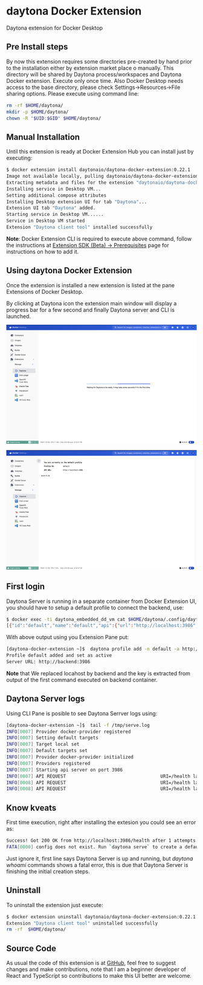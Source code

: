 # daytona Docker Extension

Daytona extension for Docker Desktop

## Pre Install steps

By now this extension requires some directories pre-created by hand prior to the installation either by extension market place o manually.
This directory will be shared by Daytona process/workspaces and Daytona Docker extension. Execute only once time.
Also Docker Desktop needs access to the base directory, please check Settings->Resources->File sharing options.
Please execute using command line:

```bash
rm -rf $HOME/daytona/
mkdir -p $HOME/daytona/
chown -R "$UID:$GID" $HOME/daytona/
```

## Manual Installation

Until this extension is ready at Docker Extension Hub you can install just by executing:

```bash
$ docker extension install daytonaio/daytona-docker-extension:0.22.1
Image not available locally, pulling daytonaio/daytona-docker-extension:0.22.1...
Extracting metadata and files for the extension "daytonaio/daytona-docker-extension:0.22.1"
Installing service in Desktop VM...
Setting additional compose attributes
Installing Desktop extension UI for tab "Daytona"...
Extension UI tab "Daytona" added.
Starting service in Desktop VM......
Service in Desktop VM started
Extension "Daytona client tool" installed successfully
```

**Note**: Docker Extension CLI is required to execute above command, follow the instructions at [Extension SDK (Beta) -> Prerequisites](https://docs.docker.com/desktop/extensions-sdk/#prerequisites) page for instructions on how to add it.

## Using daytona Docker Extension

Once the extension is installed a new extension is listed at the pane Extensions of Docker Desktop.

By clicking at Daytona icon the extension main window will display a progress bar for a few second and finally Daytona server and CLI is launched.

![Progress bar indicator](docs/images/screenshot1.png?raw=true)

![Daytona CLI Welcome Page](docs/images/screenshot2.png?raw=true)

## First login

Daytona Server is running in a separate container from Docker Extension UI, you should have to setup a default profile to connect the backend, use:

```bash
$ docker exec -ti daytona_embedded_dd_vm cat $HOME/daytona/.config/daytona/config.json | jq .profiles -c
[{"id":"default","name":"default","api":{"url":"http://localhost:3986","key":"OGI0MmQyODctODJiMS00Yzk3LTg3OWEtYTA1MDFiODhjZjY2"}}]
```

With above output using you Extension Pane put:

```bash
[daytona-docker-extension ~]$  daytona profile add -n default -a http://backend:3986 -k OGI0MmQyODctODJiMS00Yzk3LTg3OWEtYTA1MDFiODhjZjY2
Profile default added and set as active
Server URL: http://backend:3986
```

**Note** that We replaced locahost by backend and the key is extracted from output of the first command executed on backend container.

## Daytona Server logs

Using CLI Pane is posible to see Daytona Serrver logs using:

```bash
[daytona-docker-extension ~]$  tail -f /tmp/serve.log 
INFO[0007] Provider docker-provider registered          
INFO[0007] Setting default targets                      
INFO[0007] Target local set                             
INFO[0007] Default targets set                          
INFO[0007] Provider docker-provider initialized         
INFO[0007] Providers registered                         
INFO[0007] Starting api server on port 3986             
INFO[0007] API REQUEST                                   URI=/health latency="121.042µs" method=GET status=200
INFO[0008] API REQUEST                                   URI=/health latency="38.125µs" method=GET status=200
INFO[0008] API REQUEST                                   URI=/health latency="25.833µs" method=GET status=200
```

## Know kveats

First time execution, right after installing the extesion you could see an error as:

```bash
Success! Got 200 OK from http://localhost:3986/health after 1 attempts.
FATA[0000] config does not exist. Run `daytona serve` to create a default profile or `daytona profile add` to connect to a remote server. 
```

Just ignore it, first line says Daytona Server is up and running, but *daytona whoami* commands shows a fatal error, this is due that Daytona Server is finishing the initial creation steps.

## Uninstall

To uninstall the extension just execute:

```bash
$ docker extension uninstall daytonaio/daytona-docker-extension:0.22.1
Extension "Daytona client tool" uninstalled successfully
rm -rf  $HOME/daytona/
```

## Source Code

As usual the code of this extension is at [GitHub](https://github.com/daytonaio/daytona-docker-extension), feel free to suggest changes and make contributions, note that I am a beginner developer of React and TypeScript so contributions to make this UI better are welcome.
